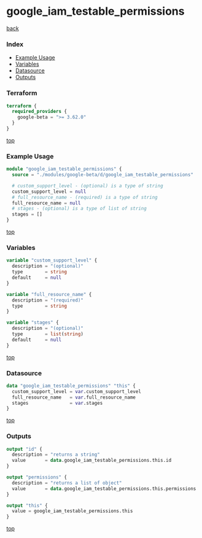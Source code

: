 # google_iam_testable_permissions

[back](../google-beta.md)

### Index

- [Example Usage](#example-usage)
- [Variables](#variables)
- [Datasource](#datasource)
- [Outputs](#outputs)

### Terraform

```terraform
terraform {
  required_providers {
    google-beta = ">= 3.62.0"
  }
}
```

[top](#index)

### Example Usage

```terraform
module "google_iam_testable_permissions" {
  source = "./modules/google-beta/d/google_iam_testable_permissions"

  # custom_support_level - (optional) is a type of string
  custom_support_level = null
  # full_resource_name - (required) is a type of string
  full_resource_name = null
  # stages - (optional) is a type of list of string
  stages = []
}
```

[top](#index)

### Variables

```terraform
variable "custom_support_level" {
  description = "(optional)"
  type        = string
  default     = null
}

variable "full_resource_name" {
  description = "(required)"
  type        = string
}

variable "stages" {
  description = "(optional)"
  type        = list(string)
  default     = null
}
```

[top](#index)

### Datasource

```terraform
data "google_iam_testable_permissions" "this" {
  custom_support_level = var.custom_support_level
  full_resource_name   = var.full_resource_name
  stages               = var.stages
}
```

[top](#index)

### Outputs

```terraform
output "id" {
  description = "returns a string"
  value       = data.google_iam_testable_permissions.this.id
}

output "permissions" {
  description = "returns a list of object"
  value       = data.google_iam_testable_permissions.this.permissions
}

output "this" {
  value = google_iam_testable_permissions.this
}
```

[top](#index)